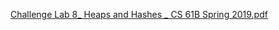 [Challenge Lab 8_ Heaps and Hashes _ CS 61B Spring 2019.pdf](https://www.yuque.com/attachments/yuque/0/2023/pdf/12393765/1676300881118-7bee4b4e-7566-4508-9e80-589f79328972.pdf)

